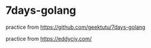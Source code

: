 # 7days-golang
practice from https://github.com/geektutu/7days-golang

practice from https://eddycjy.com/
